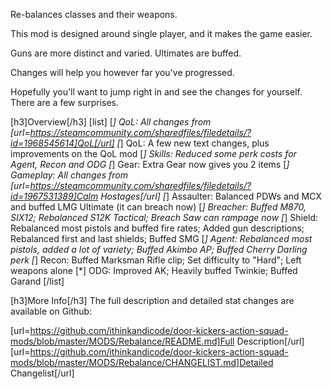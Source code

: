Re-balances classes and their weapons.

This mod is designed around single player, and it makes the game easier.

Guns are more distinct and varied. Ultimates are buffed.

Changes will help you however far you've progressed.

Hopefully you'll want to jump right in and see the changes for yourself. There are a few surprises.

[h3]Overview[/h3]
[list]
[*] QoL: All changes from [url=https://steamcommunity.com/sharedfiles/filedetails/?id=1968545614]QoL[/url]
[*] QoL: A few new text changes, plus improvements on the QoL mod
[*] Skills: Reduced some perk costs for Agent, Recon and ODG
[*] Gear: Extra Gear now gives you 2 items
[*] Gameplay: All changes from [url=https://steamcommunity.com/sharedfiles/filedetails/?id=1967531389]Calm Hostages[/url]
[*] Assaulter: Balanced PDWs and MCX and buffed LMG Ultimate (it can breach now)
[*] Breacher: Buffed M870, SIX12; Rebalanced S12K Tactical; Breach Saw can rampage now
[*] Shield: Rebalanced most pistols and buffed fire rates; Added gun descriptions; Rebalanced first and last shields; Buffed SMG
[*] Agent: Rebalanced most pistols, added a lot of variety; Buffed Akimbo AP; Buffed Cherry Darling perk
[*] Recon: Buffed Marksman Rifle clip; Set difficulty to "Hard"; Left weapons alone
[*] ODG: Improved AK; Heavily buffed Twinkie; Buffed Garand
[/list]

[h3]More Info[/h3]
The full description and detailed stat changes are available on Github:

[url=https://github.com/ithinkandicode/door-kickers-action-squad-mods/blob/master/MODS/Rebalance/README.md]Full Description[/url]
[url=https://github.com/ithinkandicode/door-kickers-action-squad-mods/blob/master/MODS/Rebalance/CHANGELIST.md]Detailed Changelist[/url]
